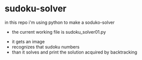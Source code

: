 # sudoku-solver

in this repo i'm using python to make a soduko-solver

 * the current working file is sudoku_solver01.py
 - it gets an image 
 - recognizes that sudoku numbers
 - than it solves and print the solution acquired by backtracking
